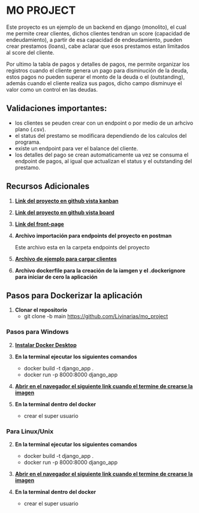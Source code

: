 # MO PROJECT

Este proyecto es un ejemplo de un backend en django (monolito), el cual me permite crear clientes, dichos clientes tendran un score (capacidad de endeudamiento),
a partir de esa capacidad de endeudamiento, pueden crear prestamos (loans), cabe aclarar que esos prestamos estan limitados al score del cliente.

Por ultimo la tabla de pagos y detalles de pagos, me permite organizar los registros cuando el cliente genera un pago para disminución de la deuda, estos pagos no pueden superar el monto de la deuda o el (outstanding), además cuando el cliente realiza sus pagos, dicho campo disminuye el valor como un control en las deudas.

## Validaciones importantes:

- los clientes se peuden crear con un endpoint o por medio de un arhcivo plano (.csv).
- el status del prestamo se modificara dependiendo de los calculos del programa.
- existe un endpoint para ver el balance del cliente.
- los detalles del pago se crean automaticamente ua vez se consuma el endpoint de pagos, al igual que actualizan el status y el outstanding del prestamo.

## Recursos Adicionales

1. [**Link del proyecto en github vista kanban**](https://github.com/users/Livinarias/projects/4)

2. [**Link del proyecto en github vista board**](https://github.com/users/Livinarias/projects/4/views/2)

3. [**Link del front-page**](https://startbootstrap.com/theme/creative)

4. **Archivo importación para endpoints del proyecto en postman**

    Este archivo esta en la carpeta endpoints del proyecto

5. [**Archivo de ejemplo para cargar clientes**](archivo_plano/test_customers.csv)

6. **Archivo dockerfile para la creación de la iamgen y el .dockerignore para iniciar de cero la aplicación**


## Pasos para Dockerizar la aplicación

1. **Clonar el repositorio**
    - git clone -b main https://github.com/Livinarias/mo_project

### Pasos para Windows

2. [**Instalar Docker Desktop**](https://docs.docker.com/desktop/install/windows-install/)

3. **En la terminal ejecutar los siguientes comandos**
    - docker build -t django_app .
    - docker run -p 8000:8000 django_app

4. [**Abrir en el navegador el siguiente link cuando el termine de crearse la imagen**](http://localhost:8000/)

5. **En la terminal dentro del docker**
    - crear el super usuario

### Para Linux/Unix

2. **En la terminal ejecutar los siguientes comandos**
    - docker build -t django_app .
    - docker run -p 8000:8000 django_app

3. [**Abrir en el navegador el siguiente link cuando el termine de crearse la imagen**](http://localhost:8000/)

4. **En la terminal dentro del docker**
    - crear el super usuario